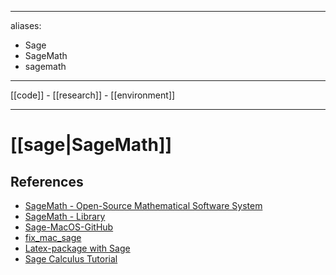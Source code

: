 
---
aliases:
- Sage
- SageMath
- sagemath
---

[[code]] -
[[research]] -
[[environment]] 

---

# [[sage|SageMath]]

## References
 - [SageMath - Open-Source Mathematical Software System](https://www.sagemath.org/)
 - [SageMath - Library](https://www.sagemath.org/library.html)
 - [Sage-MacOS-GitHub](https://github.com/3-manifolds/Sage_macOS)
 - [fix_mac_sage](https://github.com/3-manifolds/fix_mac_sage)
- [Latex-package with Sage](https://ctan.org/pkg/sagetex)
- [Sage Calculus Tutorial](https://www.sagemath.org/calctut/index.html)






